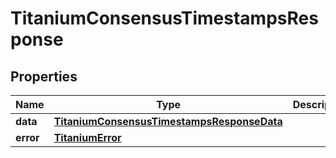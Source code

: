 

# TitaniumConsensusTimestampsResponse


## Properties

| Name | Type | Description | Notes |
|------------ | ------------- | ------------- | -------------|
|**data** | [**TitaniumConsensusTimestampsResponseData**](TitaniumConsensusTimestampsResponseData.md) |  |  [optional] |
|**error** | [**TitaniumError**](TitaniumError.md) |  |  [optional] |



